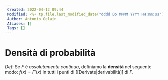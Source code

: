 ```yaml
---
 Created: 2022-04-12 09:44
 Modified: <%+ tp.file.last_modified_date("dddd Do MMMM YYYY HH:mm:ss") %>
 Author: Antonio Gelain
 Aliases: []
 Tags: []
---
```


# Densità di probabilità
*Def*: Se $F$ è *assolutamente continua*, definiamo la **densità** nel seguente modo:
	$f(x) = F'(x)$ in tutti i punti di [[Derivate|derivabilità]] di $F$.